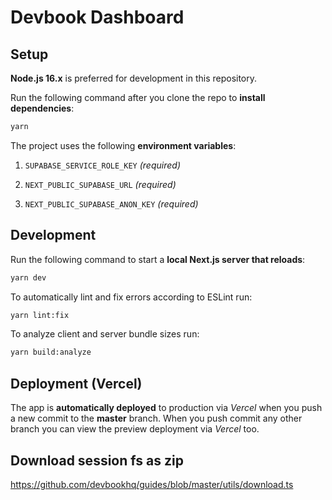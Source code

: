 # Devbook Dashboard

## Setup

**Node.js 16.x** is preferred for development in this repository.

Run the following command after you clone the repo to **install dependencies**:

```bash
yarn
```

The project uses the following **environment variables**:

1. `SUPABASE_SERVICE_ROLE_KEY` _(required)_

2. `NEXT_PUBLIC_SUPABASE_URL` _(required)_

3. `NEXT_PUBLIC_SUPABASE_ANON_KEY` _(required)_

## Development

Run the following command to start a **local Next.js server that reloads**:

```bash
yarn dev
```

To automatically lint and fix errors according to ESLint run:

```bash
yarn lint:fix
```

To analyze client and server bundle sizes run:

```bash
yarn build:analyze
```

## Deployment (Vercel)

The app is **automatically deployed** to production via _Vercel_ when you push a new commit to the **master** branch. When you push commit any other branch you can view the preview deployment via _Vercel_ too.


## Download session fs as zip
https://github.com/devbookhq/guides/blob/master/utils/download.ts